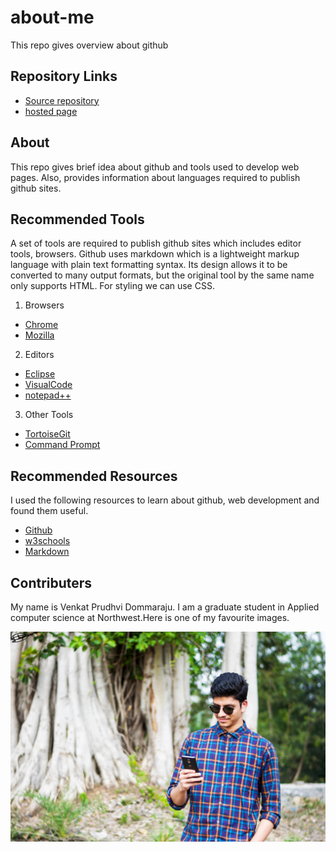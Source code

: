 # about-me
This repo gives overview about github

## Repository Links
- [Source repository](https://github.com/prudhvi15/about-me/)
- [hosted page](https://prudhvi15.github.io/about-me/)

## About

This repo gives brief idea about github and tools used to develop web pages. Also, provides information about languages required to publish github sites. 

## Recommended Tools

A set of tools are required to publish github sites which includes editor tools, browsers. Github uses markdown which is a lightweight markup language with plain text formatting syntax. Its design allows it to be converted to many output formats, but the original tool by the same name only supports HTML. For styling we can use CSS.

1. Browsers
 - [Chrome](https://www.google.com/chrome/)
 - [Mozilla](https://www.mozilla.org/en-US/firefox/new/)

2. Editors
 - [Eclipse](https://www.eclipse.org/downloads/)
 - [VisualCode](https://visualstudio.microsoft.com/downloads/)
 - [notepad++](https://notepad-plus-plus.org/download/v7.7.1.html)

3. Other Tools
 - [TortoiseGit](https://tortoisegit.org/download/)
 - [Command Prompt](https://download.cnet.com/Command-Prompt-Portable/3000-2094_4-75449677.html)

## Recommended Resources

I used the following resources to learn about github, web development and found them useful.

- [Github](https://github.com/topics/web-development)
- [w3schools](https://www.w3schools.com)
- [Markdown](https://en.wikipedia.org/wiki/Markdown)


## Contributers
 
 My name is Venkat Prudhvi Dommaraju. I am a graduate student in Applied computer science at Northwest.Here is one of my favourite images.
 
![](https://github.com/prudhvi15/about-me/blob/master/dslr2.jpeg?raw=true)

